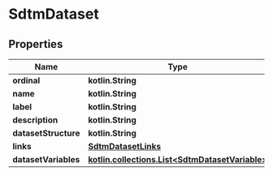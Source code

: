 
# SdtmDataset

## Properties
| Name | Type | Description | Notes |
| ------------ | ------------- | ------------- | ------------- |
| **ordinal** | **kotlin.String** |  |  [optional] |
| **name** | **kotlin.String** |  |  [optional] |
| **label** | **kotlin.String** |  |  [optional] |
| **description** | **kotlin.String** |  |  [optional] |
| **datasetStructure** | **kotlin.String** |  |  [optional] |
| **links** | [**SdtmDatasetLinks**](SdtmDatasetLinks.md) |  |  [optional] |
| **datasetVariables** | [**kotlin.collections.List&lt;SdtmDatasetVariable&gt;**](SdtmDatasetVariable.md) |  |  [optional] |



